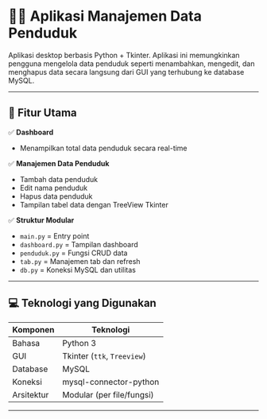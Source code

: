 # 🧑‍💻 Aplikasi Manajemen Data Penduduk

Aplikasi desktop berbasis Python + Tkinter. Aplikasi ini memungkinkan pengguna mengelola data penduduk seperti menambahkan, mengedit, dan menghapus data secara langsung dari GUI yang terhubung ke database MySQL.

---

## 📌 Fitur Utama

✅ **Dashboard**

- Menampilkan total data penduduk secara real-time

✅ **Manajemen Data Penduduk**

- Tambah data penduduk
- Edit nama penduduk
- Hapus data penduduk
- Tampilan tabel data dengan TreeView Tkinter

✅ **Struktur Modular**

- `main.py` = Entry point
- `dashboard.py` = Tampilan dashboard
- `penduduk.py` = Fungsi CRUD data
- `tab.py` = Manajemen tab dan refresh
- `db.py` = Koneksi MySQL dan utilitas

---

## 💻 Teknologi yang Digunakan

| Komponen   | Teknologi                   |
| ---------- | --------------------------- |
| Bahasa     | Python 3                    |
| GUI        | Tkinter (`ttk`, `Treeview`) |
| Database   | MySQL                       |
| Koneksi    | mysql-connector-python      |
| Arsitektur | Modular (per file/fungsi)   |

---
